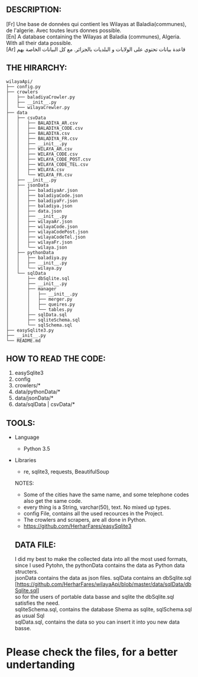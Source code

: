 DESCRIPTION:
-
[Fr] Une base de données qui contient les Wilayas at Baladia(communes), de l'algerie. Avec toutes leurs donnes possible.<br>
[En] A database containing the Wilayas at Baladia (communes), Algeria. With all their data possible.<br>
[Ar]  قاعدة بيانات تحتوي على الولايات و البلديات بالجزائر. مع كل البيانات الخاصة بهم



THE HIRARCHY:
-
```
wilayaApi/
├── config.py
├── crowlers
│   ├── baladiyaCrowler.py
│   ├── __init__.py
│   └── wilayaCrewler.py
├── data
│   ├── csvData
│   │   ├── BALADIYA_AR.csv
│   │   ├── BALADIYA_CODE.csv
│   │   ├── BALADIYA.csv
│   │   ├── BALADIYA_FR.csv
│   │   ├── __init__.py
│   │   ├── WILAYA_AR.csv
│   │   ├── WILAYA_CODE.csv
│   │   ├── WILAYA_CODE_POST.csv
│   │   ├── WILAYA_CODE_TEL.csv
│   │   ├── WILAYA.csv
│   │   └── WILAYA_FR.csv
│   ├── __init__.py
│   ├── jsonData
│   │   ├── baladiyaAr.json
│   │   ├── baladiyaCode.json
│   │   ├── baladiyaFr.json
│   │   ├── baladiya.json
│   │   ├── data.json
│   │   ├── __init__.py
│   │   ├── wilayaAr.json
│   │   ├── wilayaCode.json
│   │   ├── wilayaCodePost.json
│   │   ├── wilayaCodeTel.json
│   │   ├── wilayaFr.json
│   │   └── wilaya.json
│   ├── pythonData
│   │   ├── baladiya.py
│   │   ├── __init__.py
│   │   └── wilaya.py
│   └── sqlData
│       ├── dbSqlite.sql
│       ├── __init__.py
│       ├── manager
│       │   ├── __init__.py
│       │   ├── merger.py
│       │   ├── queires.py
│       │   └── tables.py
│       ├── sqlData.sql
│       ├── sqliteSchema.sql
│       └── sqlSchema.sql
├── easySqlite3.py
├── __init__.py
└── README.md

```


HOW TO READ THE CODE:
-
1. easySqlite3
2. config
3. crowlers/*
4. data/pythonData/*
5. data/jsonData/*
6. data/sqlData | csvData/*


TOOLS:
-
* Language
	* Python 3.5

* Libraries
	* re, sqlite3, requests, BeautifulSoup
  
  
  NOTES:
  * Some of the cities have the same name, and some telephone codes also get the same code.
  * every thing is a String, varchar(50), text. No mixed up types.
  * config File, contains all the used recources in the Project.
  * The crowlers and scrapers, are all done in Python.
  * https://github.com/HerharFares/easySqlite3
  
  
  DATA FILE:
  -
  I did my best to make the collected data into all the most used formats,<br>
  since I used Pytohn, the pythonData contains the data as Python data structers.<br>
  jsonData contains the data as json files. sqlData contains an dbSqlite.sql<br>
  [https://github.com/HerharFares/wilayaApi/blob/master/data/sqlData/dbSqlite.sql]<br>
  so for the users of portable data basse and sqlite the dbSqlite.sql satisfies the need.<br>
  sqliteSchema.sql, contains the database Shema as sqlite, sqlSchema.sql as usual Sql<br>
  sqlData.sql, contains the data so you can insert it into you new data basse.
  
<h1> Please check the files, for a better undertanding </h1>  
